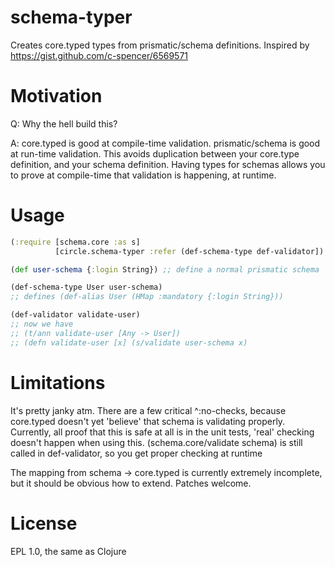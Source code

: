 schema-typer
============

Creates core.typed types from prismatic/schema definitions. Inspired by https://gist.github.com/c-spencer/6569571

Motivation
==========
Q: Why the hell build this?

A: core.typed is good at compile-time validation. prismatic/schema is
good at run-time validation. This avoids duplication between your
core.type definition, and your schema definition. Having types for
schemas allows you to prove at compile-time that validation is
happening, at runtime.

Usage
=====
```clojure
(:require [schema.core :as s]
          [circle.schema-typer :refer (def-schema-type def-validator])

(def user-schema {:login String}) ;; define a normal prismatic schema

(def-schema-type User user-schema)
;; defines (def-alias User (HMap :mandatory {:login String}))

(def-validator validate-user)
;; now we have
;; (t/ann validate-user [Any -> User])
;; (defn validate-user [x] (s/validate user-schema x)
```

Limitations
===========

It's pretty janky atm. There are a few critical ^:no-checks, because
core.typed doesn't yet 'believe' that schema is validating
properly. Currently, all proof that this is safe at all is in the unit
tests, 'real' checking doesn't happen when using
this. (schema.core/validate schema) is still called in def-validator,
so you get proper checking at runtime

The mapping from schema -> core.typed is currently extremely incomplete, but it should be obvious how to extend. Patches welcome.

License
=======
EPL 1.0, the same as Clojure
